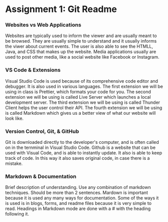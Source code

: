 # Assignment 1: Git Readme

### Websites vs Web Applications

Websites are typically used to inform the viewer and are usually meant to be browsed. They are usually simple to understand and it usually informs the viwer about current events. The user is also able to see the HTMLL, Java, and CSS that makes up the website. Media applications usually are used to post other media, like a social website like Facebook or Instagram.


### VS Code & Extensions

Visual Studio Code is used because of its comprehensive code editor and debugger. It is also used in various languages. The first extension we will be using in class is Prettier, which formats your code for you. The second extension we will be using is called Live Server which launches a local development server. The third extension we will be using is called Thunder Client helps the user control their API. The fourth extension we will be using is called Markdown which gives us a better view of what our website will look like. 
### Version Control, Git, & GitHub
Git is downloaded directly to the developer's computer, and is often called on in the ternminal in Visual Studio Code. Github is a website that can be used with Visual Code, and is able to instantly update. It also is able to keep track of code. In this way it also saves original code, in case there is a mistake. 
### Markdown & Documentation

Brief description of understanding. Use any combination of markdown techniques. Should be more than 2 sentences.
Mardown is important because it is used any many ways for documentation. Some of the ways it is used is in blogs, forms, and readme files because it is very simple to read. Headings in Markdown mode are done with a # with the heading following it. 